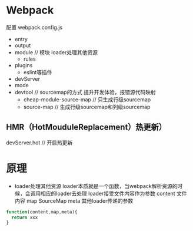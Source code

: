 # Webpack

配置
webpack.config.js
- entry
- output
- module // 模块 loader处理其他资源
  - rules
- plugins
  - eslint等插件
- devServer
- mode
- devtool // sourcemap的方式 提升开发体验，报错源代码映射 
    - cheap-module-source-map // 只生成行级sourcemap
    - source-map // 生成行级sourcemap和列级sourcemap
## HMR（HotMouduleReplacement）热更新）
devServer.hot // 开启热更新

# 原理
- loader处理其他资源
loader本质就是一个函数，当webpack解析资源的时候，会调用相应的loader去处理
loader接受文件内容作为参数
content 文件内容
map SourceMap
meta 其他loader传递的参数
``` js
function(content,map,meta){
  return xxx
}
```